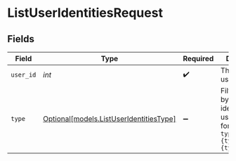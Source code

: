# ListUserIdentitiesRequest


## Fields

| Field                                                                                         | Type                                                                                          | Required                                                                                      | Description                                                                                   | Example                                                                                       |
| --------------------------------------------------------------------------------------------- | --------------------------------------------------------------------------------------------- | --------------------------------------------------------------------------------------------- | --------------------------------------------------------------------------------------------- | --------------------------------------------------------------------------------------------- |
| `user_id`                                                                                     | *int*                                                                                         | :heavy_check_mark:                                                                            | The id of the user                                                                            | 35436                                                                                         |
| `type`                                                                                        | [Optional[models.ListUserIdentitiesType]](../models/listuseridentitiestype.md)                | :heavy_minus_sign:                                                                            | Filters results by one or more identity types using the format `?type[]={type}&type[]={type}` |                                                                                               |